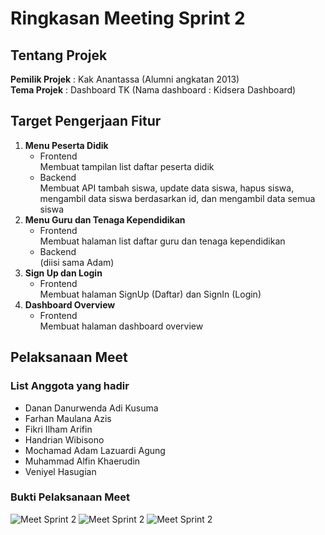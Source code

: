 # Ringkasan Meeting Sprint 2

## Tentang Projek

**Pemilik Projek** : Kak Anantassa (Alumni angkatan 2013) <br>
**Tema Projek** : Dashboard TK (Nama dashboard : Kidsera Dashboard)

## Target Pengerjaan Fitur

1. **Menu Peserta Didik**
	- Frontend <br>
	Membuat tampilan list daftar peserta didik
	- Backend <br>
	Membuat API tambah siswa, update data siswa, hapus siswa, 		mengambil data siswa berdasarkan id, dan mengambil data semua siswa 
2. **Menu Guru dan Tenaga Kependidikan**
	- Frontend <br>
	Membuat halaman list daftar guru dan tenaga kependidikan
	- Backend <br>
	(diisi sama Adam)
3. **Sign Up dan Login**
	- Frontend <br>
	Membuat halaman SignUp (Daftar) dan SignIn (Login)
4. **Dashboard Overview**
	- Frontend <br>
	Membuat halaman dashboard overview

## Pelaksanaan Meet

### List Anggota yang hadir

- Danan Danurwenda Adi Kusuma
- Farhan Maulana Azis
- Fikri Ilham Arifin
- Handrian Wibisono
- Mochamad Adam Lazuardi Agung
- Muhammad Alfin Khaerudin
- Veniyel Hasugian

### Bukti Pelaksanaan Meet
![Meet Sprint 2](https://imgur.com/GtSAtp4.png)
![Meet Sprint 2](https://imgur.com/JQG3kwP.png)
![Meet Sprint 2](https://imgur.com/xZGKrP7.png)
